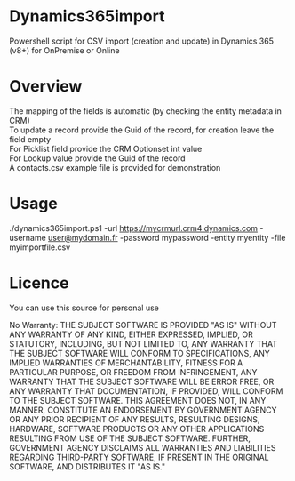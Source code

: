 # Dynamics365import

Powershell script for CSV import (creation and update) in Dynamics 365 (v8+) for OnPremise or Online

# Overview

The mapping of the fields is automatic (by checking the entity metadata in CRM)  
To update a record provide the Guid of the record, for creation leave the field empty  
For Picklist field provide the CRM Optionset int value  
For Lookup value provide the Guid of the record  
A contacts.csv example file is provided for demonstration  

# Usage

./dynamics365import.ps1 -url https://mycrmurl.crm4.dynamics.com -username user@mydomain.fr -password mypassword -entity myentity -file myimportfile.csv

# Licence

You can use this source for personal use

No Warranty: THE SUBJECT SOFTWARE IS PROVIDED "AS IS" WITHOUT ANY WARRANTY OF
ANY KIND, EITHER EXPRESSED, IMPLIED, OR STATUTORY, INCLUDING, BUT NOT LIMITED
TO, ANY WARRANTY THAT THE SUBJECT SOFTWARE WILL CONFORM TO SPECIFICATIONS,
ANY IMPLIED WARRANTIES OF MERCHANTABILITY, FITNESS FOR A PARTICULAR PURPOSE,
OR FREEDOM FROM INFRINGEMENT, ANY WARRANTY THAT THE SUBJECT SOFTWARE WILL BE
ERROR FREE, OR ANY WARRANTY THAT DOCUMENTATION, IF PROVIDED, WILL CONFORM TO
THE SUBJECT SOFTWARE. THIS AGREEMENT DOES NOT, IN ANY MANNER, CONSTITUTE AN
ENDORSEMENT BY GOVERNMENT AGENCY OR ANY PRIOR RECIPIENT OF ANY RESULTS,
RESULTING DESIGNS, HARDWARE, SOFTWARE PRODUCTS OR ANY OTHER APPLICATIONS
RESULTING FROM USE OF THE SUBJECT SOFTWARE.  FURTHER, GOVERNMENT AGENCY
DISCLAIMS ALL WARRANTIES AND LIABILITIES REGARDING THIRD-PARTY SOFTWARE,
IF PRESENT IN THE ORIGINAL SOFTWARE, AND DISTRIBUTES IT "AS IS."
